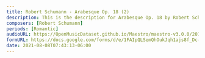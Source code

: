 ```yaml
---
title: Robert Schumann - Arabesque Op. 18 (2)
description: This is the description for Arabesque Op. 18 by Robert Schumann
composers: [Robert Schumann]
periods: [Romantic]
audioURL: https://OpenMusicDataset.github.io/Maestro/maestro-v3.0.0/2013/ORIG-MIDI_03_7_10_13_Group_MID--AUDIO_15_R3_2013_wav--2.midi
formURL: https://docs.google.com/forms/d/e/1FAIpQLSemQhOukJqh1ajs8f_Dc-xYPHfFd-zGu0qdHFIUgJ0TdVJQ2g/viewform
date: 2021-08-08T07:43:13-06:00
---
```

